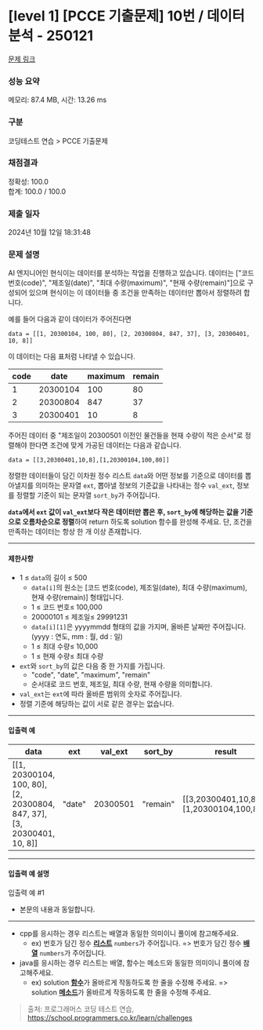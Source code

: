 # [level 1] [PCCE 기출문제] 10번 / 데이터 분석 - 250121 

[문제 링크](https://school.programmers.co.kr/learn/courses/30/lessons/250121) 

### 성능 요약

메모리: 87.4 MB, 시간: 13.26 ms

### 구분

코딩테스트 연습 > PCCE 기출문제

### 채점결과

정확성: 100.0<br/>합계: 100.0 / 100.0

### 제출 일자

2024년 10월 12일 18:31:48

### 문제 설명

<p>AI 엔지니어인 현식이는 데이터를 분석하는 작업을 진행하고 있습니다. 데이터는 ["코드 번호(code)", "제조일(date)", "최대 수량(maximum)", "현재 수량(remain)"]으로 구성되어 있으며 현식이는 이 데이터들 중 조건을 만족하는 데이터만 뽑아서 정렬하려 합니다.</p>

<p>예를 들어 다음과 같이 데이터가 주어진다면</p>
<div class="highlight"><pre class="codehilite"><code>data = [[1, 20300104, 100, 80], [2, 20300804, 847, 37], [3, 20300401, 10, 8]]
</code></pre></div>
<p>이 데이터는 다음 표처럼 나타낼 수 있습니다.</p>
<table class="table">
        <thead><tr>
<th>code</th>
<th>date</th>
<th>maximum</th>
<th>remain</th>
</tr>
</thead>
        <tbody><tr>
<td>1</td>
<td>20300104</td>
<td>100</td>
<td>80</td>
</tr>
<tr>
<td>2</td>
<td>20300804</td>
<td>847</td>
<td>37</td>
</tr>
<tr>
<td>3</td>
<td>20300401</td>
<td>10</td>
<td>8</td>
</tr>
</tbody>
      </table>
<p>주어진 데이터 중 "제조일이 20300501 이전인 물건들을 현재 수량이 적은 순서"로 정렬해야 한다면 조건에 맞게 가공된 데이터는 다음과 같습니다.</p>
<div class="highlight"><pre class="codehilite"><code>data = [[3,20300401,10,8],[1,20300104,100,80]]
</code></pre></div>
<p>정렬한 데이터들이 담긴 이차원 정수 리스트 <code>data</code>와 어떤 정보를 기준으로 데이터를 뽑아낼지를 의미하는 문자열 <code>ext</code>, 뽑아낼 정보의 기준값을 나타내는 정수 <code>val_ext</code>, 정보를 정렬할 기준이 되는 문자열 <code>sort_by</code>가 주어집니다.</p>

<p><strong><code>data</code>에서 <code>ext</code> 값이 <code>val_ext</code>보다 작은 데이터만 뽑은 후, <code>sort_by</code>에 해당하는 값을 기준으로 오름차순으로 정렬</strong>하여 return 하도록 solution 함수를 완성해 주세요. 단, 조건을 만족하는 데이터는 항상 한 개 이상 존재합니다.</p>

<hr>

<h4>제한사항</h4>

<ul>
<li>1 ≤ <code>data</code>의 길이 ≤ 500

<ul>
<li><code>data[i]</code>의 원소는 [코드 번호(code), 제조일(date), 최대 수량(maximum), 현재 수량(remain)] 형태입니다.</li>
<li>1 ≤ 코드 번호≤ 100,000</li>
<li>20000101 ≤ 제조일≤ 29991231</li>
<li><code>data[i][1]</code>은 yyyymmdd 형태의 값을 가지며, 올바른 날짜만 주어집니다. (yyyy : 연도, mm : 월, dd : 일)</li>
<li>1 ≤ 최대 수량≤ 10,000</li>
<li>1 ≤ 현재 수량≤ 최대 수량</li>
</ul></li>
<li><code>ext</code>와 <code>sort_by</code>의 값은 다음 중 한 가지를 가집니다.

<ul>
<li>"code", "date", "maximum", "remain"</li>
<li>순서대로 코드 번호, 제조일, 최대 수량, 현재 수량을 의미합니다.</li>
</ul></li>
<li><code>val_ext</code>는 <code>ext</code>에 따라 올바른 범위의 숫자로 주어집니다.</li>
<li>정렬 기준에 해당하는 값이 서로 같은 경우는 없습니다.</li>
</ul>

<hr>

<h4>입출력 예</h4>
<table class="table">
        <thead><tr>
<th>data</th>
<th>ext</th>
<th>val_ext</th>
<th>sort_by</th>
<th>result</th>
</tr>
</thead>
        <tbody><tr>
<td>[[1, 20300104, 100, 80], [2, 20300804, 847, 37], [3, 20300401, 10, 8]]</td>
<td>"date"</td>
<td>20300501</td>
<td>"remain"</td>
<td>[[3,20300401,10,8],[1,20300104,100,80]]</td>
</tr>
</tbody>
      </table>
<hr>

<h4>입출력 예 설명</h4>

<p>입출력 예 #1</p>

<ul>
<li>본문의 내용과 동일합니다.</li>
</ul>

<hr>

<ul>
<li>cpp를 응시하는 경우 리스트는 배열과 동일한 의미이니 풀이에 참고해주세요.

<ul>
<li>ex) 번호가 담긴 정수 <u><strong>리스트</strong></u> <code>numbers</code>가 주어집니다. =&gt; 번호가 담긴 정수 <u><strong>배열</strong></u> <code>numbers</code>가 주어집니다.</li>
</ul></li>
<li>java를 응시하는 경우 리스트는 배열, 함수는 메소드와 동일한 의미이니 풀이에 참고해주세요.

<ul>
<li>ex) solution <u><strong>함수</strong></u>가 올바르게 작동하도록 한 줄을 수정해 주세요. =&gt; solution <u><strong>메소드</strong></u>가 올바르게 작동하도록 한 줄을 수정해 주세요.</li>
</ul></li>
</ul>


> 출처: 프로그래머스 코딩 테스트 연습, https://school.programmers.co.kr/learn/challenges